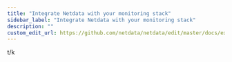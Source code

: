 ```yaml
---
title: "Integrate Netdata with your monitoring stack"
sidebar_label: "Integrate Netdata with your monitoring stack"
description: ""
custom_edit_url: https://github.com/netdata/netdata/edit/master/docs/export/integrate-netdata-monitoring-stack.md
---
```




t/k
